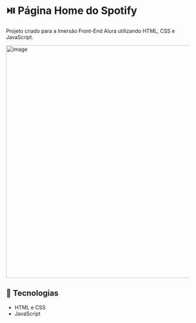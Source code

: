 # ⏯️ Página Home do Spotify

Projeto criado para a Imersão Front-End Alura utilizando HTML, CSS e JavaScript.

<img width="636" alt="image" src="https://github.com/tarsibfritz/spotify-home/assets/157611569/be162f62-3476-431e-9c96-73eab46b1266">

## 🚀 Tecnologias 

- HTML e CSS
- JavaScript
